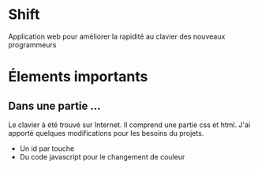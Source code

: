 # Shift
Application web pour améliorer la rapidité au clavier des nouveaux programmeurs



# Élements importants 
## Dans une partie ...
Le clavier à été trouvé sur Internet. Il comprend une partie css et html.
J'ai apporté quelques modifications pour les besoins du projets.
- Un id par touche
- Du code javascript pour le changement de couleur